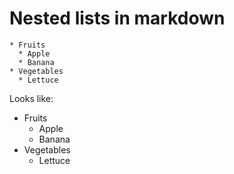 # Nested lists in markdown

```
* Fruits
  * Apple
  * Banana
* Vegetables
  * Lettuce
```

Looks like:

* Fruits
  * Apple
  * Banana
* Vegetables
  * Lettuce

